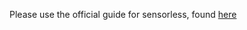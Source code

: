 Please use the official guide for sensorless, found [here](https://docs.vorondesign.com/tuning/sensorless.html)
